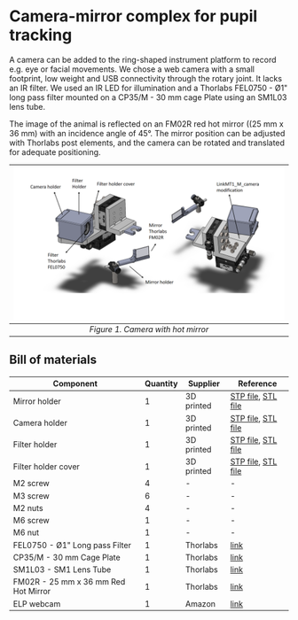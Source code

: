 # Camera-mirror complex for pupil tracking

A camera can be added to the ring-shaped instrument platform to record e.g. eye or facial movements. We chose a web camera with a small footprint, low weight and USB connectivity through the rotary joint. It lacks an IR filter. We used an IR LED for illumination and a Thorlabs FEL0750 - Ø1" long pass filter mounted on a CP35/M - 30 mm cage Plate using an SM1L03 lens tube. 

The image of the animal is reflected on an FM02R red hot mirror ((25 mm x 36 mm) with an incidence angle of 45°. The mirror position can be adjusted with Thorlabs post elements, and the camera can be rotated and translated for adequate positioning.


| ![Figure1](img/Fig1-Camera-Mirror.PNG) |
|:--:|
| *Figure 1. Camera with hot mirror* | 

## Bill of materials

| Component                            	| Quantity 	| Supplier 	| Reference                                                                                      	|
|--------------------------------------	|----------	|----------	|------------------------------------------------------------------------------------------------	|
| Mirror holder                        	| 1        	| 3D   printed        	|[STP file](files/STEP/Mirror%20holder.STEP), [STL file](files/STL/Mirror%20holder.STL)                                                                              	|
| Camera holder                        	| 1        	| 3D   printed        	|[STP file](files/STEP/Camera%20holder.STEP), [STL file](files/STL/Camera%20holder.STL)                                                                              	|
| Filter holder                        	| 1        	| 3D   printed        	|[STP file](files/STEP/Filter%20holder.STEP), [STL file](files/STL/Filter%20holder.STL)                                                                              	|
| Filter holder cover                  	| 1        	| 3D   printed        	|[STP file](files/STEP/Filter%20holder%20cover.STEP), [STL file](files/STL/Filter%20holder%20cover.STL)                                                                              	|
| M2 screw                             	| 4        	| -        	| -                                                                                              	|
| M3 screw                             	| 6        	| -        	| -                                                                                              	|
| M2 nuts                              	| 4        	| -        	| -                                                                                              	|
| M6 screw                             	| 1        	| -        	| -                                                                                              	|
| M6 nut                               	| 1        	| -        	| -                                                                                              	|
| FEL0750 - Ø1" Long pass Filter       	| 1        	| Thorlabs 	| [link](https://www.thorlabs.de/thorproduct.cfm?partnumber=FEL0750)                                     	|
| CP35/M - 30 mm Cage Plate            	| 1        	| Thorlabs 	| [link](https://www.thorlabs.com/thorproduct.cfm?partnumber=CP35/M)                                     	|
| SM1L03 - SM1 Lens Tube               	| 1        	| Thorlabs 	| [link](https://www.thorlabs.com/thorproduct.cfm?partnumber=SM1L03)                                     	|
| FM02R - 25 mm x 36 mm Red Hot Mirror 	| 1        	| Thorlabs 	| [link](https://www.thorlabs.com/thorproduct.cfm?partnumber=FM02R)                                      	|
| ELP webcam 				         	| 1        	| Amazon   	| [link](https://www.amazon.co.uk/gp/product/B015PCAVZG) 	|